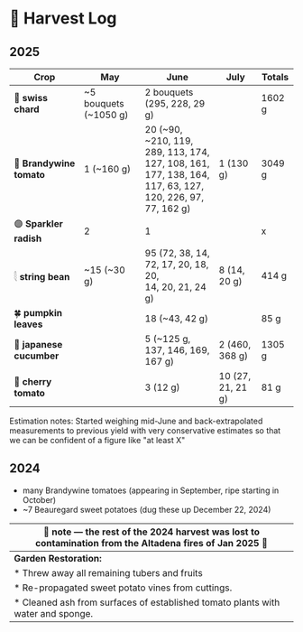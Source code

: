 # 🧺 Harvest Log

## 2025

| Crop     | **May**                                  | **June**     |**July**     | **Totals** |
|--------------------------------------|----------|-------------|-------------|--------------|
| 🥬 **swiss chard**   |     ~5 bouquets (~1050 g)|  2 bouquets (295, 228, 29 g)     | | 1602 g | 
| 🍅 **Brandywine tomato** | 1 (~160 g)               |     20 (~90, ~210, 119, 289, 113, 174, <br> 127, 108, 161, 177, 138, 164,  <br> 117, 63, 127, 120, 226, 97, 77, 162 g)   | 1 (130 g)  | 3049 g |
| 🟣 **Sparkler radish**   | 2               |     1     |  |  x |
| 𓇛 **string bean**     |   ~15 (~30 g)             |      95 (72, 38, 14, 72, 17, 20, 18, 20,  <br> 14, 20, 21, 24 g)    | 8 (14, 20 g) | 414 g |
| 🍀 **pumpkin leaves**            |             |     18 (~43, 42 g)      |  |  85 g |
| 🥒 **japanese cucumber**            |             |     5 (~125 g, 137, 146, 169, 167 g)      | 2 (460, 368 g)  | 1305 g |  
| 🍒 **cherry tomato**            |             |     3 (12 g)      | 10 (27, 21, 21 g)  | 81 g |

Estimation notes: Started weighing mid-June and back-extrapolated measurements to previous yield with very conservative estimates so that we can be confident of a figure like "at least X"

## 2024

* many Brandywine tomatoes (appearing in September, ripe starting in October)
* ~7 Beauregard sweet potatoes (dug these up December 22, 2024)
  


|🚒  note — the rest of the 2024 harvest was lost to contamination from the Altadena fires of Jan 2025 🚒| 
|----------------------------------------------------------------------------------------------------|
|  **Garden Restoration:**                                                                           |
| * Threw away all remaining tubers and fruits                                                       |
| * Re-propagated sweet potato vines from cuttings.                                                  |
| * Cleaned ash from surfaces of established tomato plants with water and sponge.                    |
